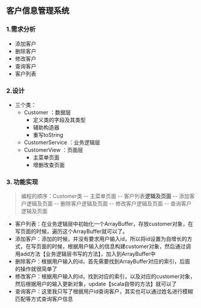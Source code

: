 ## 客户信息管理系统

### 1.需求分析

+ 添加客户
+ 删除客户
+ 修改客户
+ 查询客户
+ 客户列表

### 2.设计

+ 三个类：
  + Customer ：数据层
    + 定义类的字段及其类型
    + 辅助构造器
    + 重写toString
  + CustomerService ：业务逻辑层
  + CustomerView ：页面层
    + 主菜单页面
    + 增删改查页面

### 3. 功能实现

> 编程的顺序：Customer类  --  主菜单页面  -- 客户列表**逻辑及页面**  --  添加客户逻辑及页面  -- 删除客户逻辑及页面 -- 修改客户逻辑及页面  -- 查询客户逻辑及页面

+ 客户列表：在业务逻辑层中初始化一个ArrayBuffer，存放customer对象，在写页面的时候，遍历这个ArrayBuffer就可以了。
+ 添加客户：添加的时候，并没有要求用户输入id，所以将id设置为自增长的方式，在写页面的时候，根据用户输入的信息构建customer对象，然后通过调用add方法【业务逻辑层书写的方法】，加入到ArrayBuffer中
+ 删除客户：根据用户输入的id，首先需要找到ArrayBuffer对应的索引，后面的操作就很简单了
+ 修改客户：根据用户输入的id，找到对应的索引，以及对应的customer对象，然后根据用户的输入更新对象，update【scala自带的方法】就可以了
+ 查询客户：这里我只写了根据用户id查询客户，其实也可以通过姓名进行模糊匹配等方式查询客户信息

